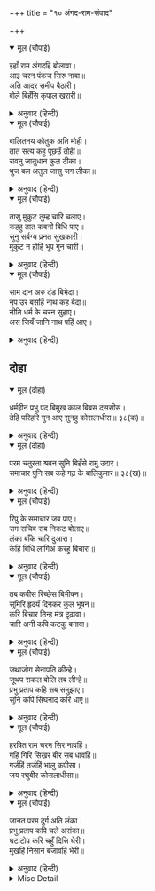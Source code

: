 +++
title = "१० अंगद-राम-संवाद"

+++


<details open><summary>मूल (चौपाई)</summary>

इहाँ राम अंगदहि बोलावा।  
आइ चरन पंकज सिरु नावा॥  
अति आदर समीप बैठारी।  
बोले बिहँसि कृपाल खरारी॥
</details>

<details><summary>अनुवाद (हिन्दी)</summary>

यहाँ (सुबेल पर्वतपर) श्रीरामजीने अंगदको बुलाया। उन्होंने आकर चरण-कमलोंमें सिर नवाया। बड़े आदरसे उन्हें पास बैठाकर खरके शत्रु कृपालु श्रीरामजी हँसकर बोले॥ २॥
</details>

<details open><summary>मूल (चौपाई)</summary>

बालितनय कौतुक अति मोही।  
तात सत्य कहु पूछउँ तोही॥  
रावनु जातुधान कुल टीका।  
भुज बल अतुल जासु जग लीका॥
</details>

<details><summary>अनुवाद (हिन्दी)</summary>

हे बालिके पुत्र! मुझे बड़ा कौतूहल है। हे तात! इसीसे मैं तुमसे पूछता हूँ, सत्य कहना। जो रावण राक्षसोंके कुलका तिलक है और जिसके अतुलनीय बाहुबलकी जगत् भरमें धाक है,॥ ३॥
</details>

<details open><summary>मूल (चौपाई)</summary>

तासु मुकुट तुम्ह चारि चलाए।  
कहहु तात कवनी बिधि पाए॥  
सुनु सर्बग्य प्रनत सुखकारी।  
मुकुट न होहिं भूप गुन चारी॥
</details>

<details><summary>अनुवाद (हिन्दी)</summary>

उसके चार मुकुट तुमने फेंके। हे तात! बताओ, तुमने उनको किस प्रकारसे पाया! (अंगदने कहा) हे सर्वज्ञ! हे शरणागतको सुख देनेवाले! सुनिये। वे मुकुट नहीं हैं। वे तो राजाके चार गुण हैं॥ ४॥
</details>

<details open><summary>मूल (चौपाई)</summary>

साम दान अरु दंड बिभेदा।  
नृप उर बसहिं नाथ कह बेदा॥  
नीति धर्म के चरन सुहाए।  
अस जियँ जानि नाथ पहिं आए॥
</details>

<details><summary>अनुवाद (हिन्दी)</summary>

हे नाथ! वेद कहते हैं कि साम, दान, दण्ड और भेद—ये चारों राजाके हृदयमें बसते हैं। ये नीति-धर्मके चार सुन्दर चरण हैं। (किन्तु रावणमें धर्मका अभाव है) ऐसा जीमें जानकर ये नाथके पास आ गये हैं॥ ५॥
</details>

## दोहा


<details open><summary>मूल (दोहा)</summary>

धर्महीन प्रभु पद बिमुख काल बिबस दससीस।  
तेहि परिहरि गुन आए सुनहु कोसलाधीस॥ ३८(क)॥
</details>

<details><summary>अनुवाद (हिन्दी)</summary>

दशशीश रावण धर्महीन, प्रभुके पदसे विमुख और कालके वशमें है। इसलिये हे कोसलराज! सुनिये, वे गुण रावणको छोड़कर आपके पास आ गये हैं॥ ३८(क)॥
</details>

<details open><summary>मूल (दोहा)</summary>

परम चतुरता श्रवन सुनि बिहँसे रामु उदार।  
समाचार पुनि सब कहे गढ़ के बालिकुमार॥ ३८(ख)॥
</details>

<details><summary>अनुवाद (हिन्दी)</summary>

अंगदकी परम चतुरता (पूर्ण उक्ति) कानोंसे सुनकर उदार श्रीरामचन्द्रजी हँसने लगे। फिर बालिपुत्रने किलेके (लङ्काके) सब समाचार कहे॥ ३८(ख)॥
</details>

<details open><summary>मूल (चौपाई)</summary>

रिपु के समाचार जब पाए।  
राम सचिव सब निकट बोलाए॥  
लंका बाँके चारि दुआरा।  
केहि बिधि लागिअ करहु बिचारा॥
</details>

<details><summary>अनुवाद (हिन्दी)</summary>

जब शत्रुके समाचार प्राप्त हो गये, तब श्रीरामचन्द्रजीने सब मन्त्रियोंको पास बुलाया (और कहा—) लङ्काके चार बड़े विकट दरवाजे हैं। उनपर किस तरह आक्रमण किया जाय, इसपर विचार करो॥ १॥
</details>

<details open><summary>मूल (चौपाई)</summary>

तब कपीस रिच्छेस बिभीषन।  
सुमिरि हृदयँ दिनकर कुल भूषन॥  
करि बिचार तिन्ह मंत्र दृढ़ावा।  
चारि अनी कपि कटकु बनावा॥
</details>

<details><summary>अनुवाद (हिन्दी)</summary>

तब वानरराज सुग्रीव, ऋक्षपति जाम्बवान् और विभीषणने हृदयमें सूर्यकुलके भूषण श्रीरघुनाथजीका स्मरण किया और विचार करके उन्होंने कर्तव्य निश्चित किया। वानरोंकी सेनाके चार दल बनाये॥ २॥
</details>

<details open><summary>मूल (चौपाई)</summary>

जथाजोग सेनापति कीन्हे।  
जूथप सकल बोलि तब लीन्हे॥  
प्रभु प्रताप कहि सब समुझाए।  
सुनि कपि सिंघनाद करि धाए॥
</details>

<details><summary>अनुवाद (हिन्दी)</summary>

और उनके लिये यथायोग्य (जैसे चाहिये वैसे) सेनापति नियुक्त किये। फिर सब यूथपतियोंको बुला लिया और प्रभुका प्रताप कहकर सबको समझाया, जिसे सुनकर वानर सिंहके समान गर्जना करके दौड़े॥ ३॥
</details>

<details open><summary>मूल (चौपाई)</summary>

हरषित राम चरन सिर नावहिं।  
गहि गिरि सिखर बीर सब धावहिं॥  
गर्जहिं तर्जहिं भालु कपीसा।  
जय रघुबीर कोसलाधीसा॥
</details>

<details><summary>अनुवाद (हिन्दी)</summary>

वे हर्षित होकर श्रीरामजीके चरणोंमें सिर नवाते हैं और पर्वतोंके शिखर ले-लेकर सब वीर दौड़ते हैं। ‘कोसलराज श्रीरघुवीरजीकी जय हो’ पुकारते हुए भालू और वानर गरजते और ललकारते हैं॥ ४॥
</details>

<details open><summary>मूल (चौपाई)</summary>

जानत परम दुर्ग अति लंका।  
प्रभु प्रताप कपि चले असंका॥  
घटाटोप करि चहुँ दिसि घेरी।  
मुखहिं निसान बजावहिं भेरी॥
</details>

<details><summary>अनुवाद (हिन्दी)</summary>

लङ्काको अत्यन्त श्रेष्ठ (अजेय) किला जानते हुए भी वानर प्रभु श्रीरामचन्द्रजीके प्रतापसे निडर होकर चले। चारों ओरसे घिरी हुई बादलोंकी घटाकी तरह लङ्काको चारों दिशाओंसे घेरकर वे मुँहसे ही डंके और भेरी बजाने लगे॥ ५॥
</details>

<details><summary>Misc Detail</summary>


</details>
